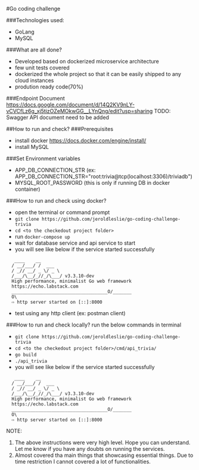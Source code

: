 #Go coding challenge

###Technologies used:
- GoLang
- MySQL

###What are all done?
- Developed based on dockerized microservice architecture
- few unit tests covered
- dockerized the whole project so that it can be easily shipped to any cloud instances
- prodution ready code(70%)

###Endpoint Document
https://docs.google.com/document/d/14Q2KV9nLY-vCVCfLz6g_xj5tizOZeMOkwGG__LYnQng/edit?usp=sharing
TODO: Swagger API document need to be added

##How to run and check?
###Prerequisites
- install docker https://docs.docker.com/engine/install/
- install MySQL

###Set Environment variables
- APP_DB_CONNECTION_STR (ex: APP_DB_CONNECTION_STR="root:trivia@tcp(localhost:3306)/triviadb")
- MYSQL_ROOT_PASSWORD (this is only if running DB in docker container)

###How to run and check using docker?
- open the terminal or command prompt
- `git clone https://github.com/jeroldleslie/go-coding-challenge-trivia`
- `cd <to the checkedout project folder>`
- run `docker-compose up`
- wait for database service and api service to start
- you will see like below if the service started successfully
```
   ____    __
  / __/___/ /  ___
  / _// __/ _ \/ _ \
  /___/\__/_//_/\___/ v3.3.10-dev
  High performance, minimalist Go web framework
  https://echo.labstack.com
  ____________________________________O/_______
  O\
  ⇨ http server started on [::]:8000
```
- test using any http client (ex: postman client)

###How to run and check locally?
run the below commands in terminal
- `git clone https://github.com/jeroldleslie/go-coding-challenge-trivia`
- `cd <to the checkedout project folder>/cmd/api_trivia/`
- `go build`
- `./api_trivia`
- you will see like below if the service started successfully 
```
   ____    __
  / __/___/ /  ___
  / _// __/ _ \/ _ \
  /___/\__/_//_/\___/ v3.3.10-dev
  High performance, minimalist Go web framework
  https://echo.labstack.com
  ____________________________________O/_______
  O\
  ⇨ http server started on [::]:8000
```
NOTE: 
1. The above instructions were very high level. Hope you can understand. Let me know if you have any doubts on running the services.
2. Almost covered tha main things that showcasing essential things. Due to time restriction I cannot covered a lot of functionalities.
